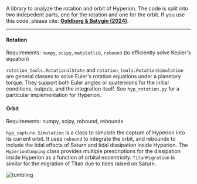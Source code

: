 A library to analyze the rotation and orbit of Hyperion. The code is split into two indepedent parts, one for the rotation and one for the orbit.
If you use this code, please cite: [**Goldberg & Batygin (2024)**](https://doi.org/10.1016/j.icarus.2024.116014).


---

#### Rotation
Requirements: `numpy`, `scipy`, `matplotlib`, `rebound` (to efficiently solve Kepler's equation)

`rotation_tools.RotationalState` and `rotation_tools.RotationSimulation` are general classes to solve Euler's rotation equations under a planetary torque. They support both Euler angles or quaternions for the initial conditions, outputs, and the integration itself. See `hyp_rotation.py` for a particular implementation for Hyperion.

#### Orbit
Requirements: numpy, scipy, rebound, reboundx

`hyp_capture.Simulation` is a class to simulate the capture of Hyperion into its current orbit. It uses `rebound` to integrate the orbit, and reboundx to include the tidal effects of Saturn and tidal dissipation inside Hyperion. The `HyperionDamping` class provides multiple prescriptions for the dissipation inside Hyperion as a function of orbital eccentricity. `TitanMigration` is similar for the migration of Titan due to tides raised on Saturn. 

![tumbling](https://github.com/goldbergmax/hyperion-rot-orb/assets/46541633/169e623d-e602-47cf-97d8-5bc4812ae6bc)
